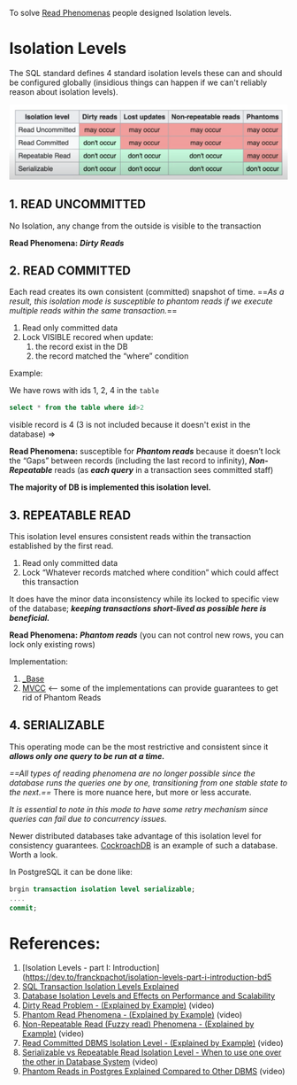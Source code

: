 
To solve [Read Phenomenas](Read%20Phenomenas.md) people designed Isolation levels.

# Isolation Levels

The SQL standard defines 4 standard isolation levels these can and should be configured globally (insidious things can happen if we can't reliably reason about isolation levels).

![Pasted image 20231210225424](../../../../_Attachments/Pasted%20image%2020231210225424.png)

## 1. READ UNCOMMITTED

No Isolation, any change from the outside is visible to the transaction

**Read Phenomena:** ***Dirty Reads***

## 2. READ COMMITTED

Each read creates its own consistent (committed) snapshot of time. ==*As a result, this isolation mode is susceptible to phantom reads if we execute multiple reads within the same transaction.*==

1. Read only committed data
2. Lock VISIBLE recored when update:
	1. the record exist in the DB
	2. the record matched the “where” condition

Example: 

We have rows with ids 1, 2, 4 in the `table`

```SQL
select * from the table where id>2
```

visible record is 4 (3 is not included because it doesn't exist in the database) => 

**Read Phenomena:** susceptible for ***Phantom reads*** because it doesn’t lock the “Gaps” between records (including the last record to infinity), ***Non-Repeatable*** reads (as ***each query*** in a transaction sees committed staff)

**The majority of DB is implemented this isolation level.** 
## 3. REPEATABLE READ

This isolation level ensures consistent reads within the transaction established by the first read. 

1. Read only committed data
2. Lock “Whatever records matched where condition” which could affect this transaction

It does have the minor data inconsistency while its locked to specific view of the database; ***keeping transactions short-lived as possible here is beneficial.***

**Read Phenomena:** ***Phantom reads*** (you can not control new rows, you can lock only existing rows)

Implementation:
1. [_Base](Transaction%20Locks/_Base.md)
2. [MVCC](MVCC.md) <-- some of the implementations can provide guarantees to get rid of Phantom Reads 

## 4. SERIALIZABLE

This operating mode can be the most restrictive and consistent since it ***allows only one query to be run at a time.***

*==All types of reading phenomena are no longer possible since the database runs the queries one by one, transitioning from one stable state to the next.==* There is more nuance here, but more or less accurate.

_It is essential to note in this mode to have some retry mechanism since queries can fail due to concurrency issues._

Newer distributed databases take advantage of this isolation level for consistency guarantees. [CockroachDB](https://www.cockroachlabs.com/?ref=architecturenotes.co) is an example of such a database. Worth a look.

In PostgreSQL it can be done like:

```SQL
brgin transaction isolation level serializable;
....
commit;
```

# References:

1. [Isolation Levels - part I: Introduction](https://dev.to/franckpachot/isolation-levels-part-i-introduction-bd5
2. [SQL Transaction Isolation Levels Explained](http://elliot.land/post/sql-transaction-isolation-levels-explained)
3. [Database Isolation Levels and Effects on Performance and Scalability](http://highscalability.com/blog/2011/2/10/database-isolation-levels-and-their-effects-on-performance-a.html)
4. [Dirty Read Problem - (Explained by Example)](https://www.youtube.com/watch?v=RxIDTbgdcpM&list=PLQnljOFTspQXOkIpdwjsMlVqkIffdqZ2K&index=80) (video)
5. [Phantom Read Phenomena - (Explained by Example)](https://www.youtube.com/watch?v=EA1sjQb_qpQ&list=PLQnljOFTspQXOkIpdwjsMlVqkIffdqZ2K&index=70) (video)
6. [Non-Repeatable Read (Fuzzy read) Phenomena - (Explained by Example)](https://www.youtube.com/watch?v=uTvQPSi_q1c&list=PLQnljOFTspQXOkIpdwjsMlVqkIffdqZ2K&index=72) (video)
7. [Read Committed DBMS Isolation Level - (Explained by Example)](https://www.youtube.com/watch?v=7cvU1Q0AJOU&list=PLQnljOFTspQXOkIpdwjsMlVqkIffdqZ2K&index=73) (video)
8. [Serializable vs Repeatable Read Isolation Level - When to use one over the other in Database System](https://www.youtube.com/watch?v=KoULlXKK1H8&list=PLQnljOFTspQXjD0HOzN7P2tgzu7scWpl2&index=64) (video)
9. [Phantom Reads in Postgres Explained Compared to Other DBMS](https://www.youtube.com/watch?v=MEAD5JNc_Dw&list=PLQnljOFTspQXjD0HOzN7P2tgzu7scWpl2&index=63) (video)
